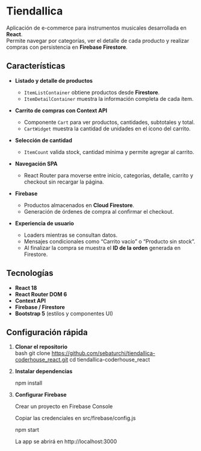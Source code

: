 # Tiendallica

Aplicación de e-commerce para instrumentos musicales desarrollada en **React**.  
Permite navegar por categorías, ver el detalle de cada producto y realizar compras con persistencia en **Firebase Firestore**.

## Características

- **Listado y detalle de productos**  
  - `ItemListContainer` obtiene productos desde **Firestore**.  
  - `ItemDetailContainer` muestra la información completa de cada ítem.

- **Carrito de compras con Context API**  
  - Componente `Cart` para ver productos, cantidades, subtotales y total.  
  - `CartWidget` muestra la cantidad de unidades en el ícono del carrito.

- **Selección de cantidad**  
  - `ItemCount` valida stock, cantidad mínima y permite agregar al carrito.

- **Navegación SPA**  
  - React Router para moverse entre inicio, categorías, detalle, carrito y checkout sin recargar la página.

- **Firebase**  
  - Productos almacenados en **Cloud Firestore**.  
  - Generación de órdenes de compra al confirmar el checkout.

- **Experiencia de usuario**  
  - Loaders mientras se consultan datos.  
  - Mensajes condicionales como “Carrito vacío” o “Producto sin stock”.  
  - Al finalizar la compra se muestra el **ID de la orden** generada en Firestore.

## Tecnologías

- **React 18**  
- **React Router DOM 6**  
- **Context API**  
- **Firebase / Firestore**  
- **Bootstrap 5** (estilos y componentes UI)


## Configuración rápida

1. **Clonar el repositorio**  
   bash
   git clone https://github.com/sebaturchi/tiendallica-coderhouse_react.git
   cd tiendallica-coderhouse_react

2. **Instalar dependencias**

    npm install

3. **Configurar Firebase**

    Crear un proyecto en Firebase Console

    Copiar las credenciales en src/firebase/config.js

    npm start

    La app se abrirá en http://localhost:3000